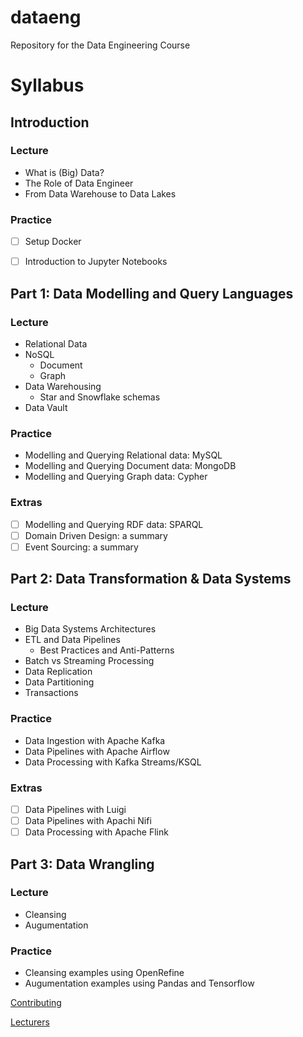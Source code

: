 # dataeng
Repository for the Data Engineering Course

# Syllabus

## Introduction

### Lecture
- What is (Big) Data?
- The Role of Data Engineer
- From Data Warehouse to Data Lakes

### Practice
- [ ] Setup Docker
- [ ] Introduction to Jupyter Notebooks


## Part 1: Data Modelling and Query Languages

### Lecture
- Relational Data
- NoSQL
  - Document
  - Graph
- Data Warehousing
  - Star and Snowflake schemas
- Data Vault 

### Practice
- Modelling and Querying Relational data: MySQL
- Modelling and Querying Document data: MongoDB
- Modelling and Querying Graph data: Cypher

### Extras

- [ ] Modelling and Querying RDF data: SPARQL
- [ ] Domain Driven Design: a summary
- [ ] Event Sourcing: a summary

## Part 2: Data Transformation & Data Systems

### Lecture

- Big Data Systems Architectures
- ETL and Data Pipelines
  - Best Practices and Anti-Patterns
- Batch vs Streaming Processing
- Data Replication
- Data Partitioning
- Transactions

### Practice

- Data Ingestion with Apache Kafka
- Data Pipelines with Apache Airflow
- Data Processing with Kafka Streams/KSQL

### Extras

- [ ] Data Pipelines with Luigi
- [ ] Data Pipelines with Apachi Nifi 
- [ ] Data Processing with Apache Flink

## Part 3: Data Wrangling

### Lecture
- Cleansing
- Augumentation

### Practice
- Cleansing examples using OpenRefine
- Augumentation examples using Pandas and Tensorflow



[Contributing](./CONTRIBUTING.md)

[Lecturers](./LECTURERS.md)
